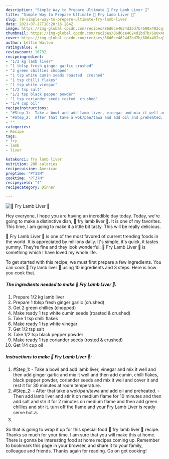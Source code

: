 ```yaml
---
description: "Simple Way to Prepare Ultimate 🍲 Fry Lamb Liver 🍲"
title: "Simple Way to Prepare Ultimate 🍲 Fry Lamb Liver 🍲"
slug: 78-simple-way-to-prepare-ultimate-fry-lamb-liver
date: 2021-07-17T18:28:16.264Z
image: https://img-global.cpcdn.com/recipes/86d6ce4624d2bd7b/680x482cq70/fry-lamb-liver-recipe-main-photo.jpg
thumbnail: https://img-global.cpcdn.com/recipes/86d6ce4624d2bd7b/680x482cq70/fry-lamb-liver-recipe-main-photo.jpg
cover: https://img-global.cpcdn.com/recipes/86d6ce4624d2bd7b/680x482cq70/fry-lamb-liver-recipe-main-photo.jpg
author: Lettie Walton
ratingvalue: 4
reviewcount: 16732
recipeingredient:
- "1/2 kg lamb liver"
- "1 tblsp fresh ginger garlic crushed"
- "2 green chillies chopped"
- "1 tsp white cumin seeds roasted  crushed"
- "1 tsp chilli flakes"
- "1 tsp white vinegar"
- "1/2 tsp salt"
- "1/2 tsp black pepper powder"
- "1 tsp coriander seeds rosted  crushed"
- "1/4 cup oil"
recipeinstructions:
- "#Step_1:  Take a bowl and add lamb liver, vinegar and mix it well and then add ginger garlic and mix it well and then add cumin, chilli flakes, black pepper powder, coriander seeds and mix it well and cover it and rest it for 30 minutes at room temperature."
- "#Step_2:  After that take a wok/pan/tawa and add oil and preheated. Then add lamb liver and stir it on medium flame for 10 minutes and then add salt and stir it for 2 minutes on medium flame and then add green chillies and stir it. turn off the flame and your Fry Lamb Liver is ready serve hot.♨️"
- ""
categories:
- Recipe
tags:
- fry
- lamb
- liver

katakunci: fry lamb liver 
nutrition: 200 calories
recipecuisine: American
preptime: "PT32M"
cooktime: "PT37M"
recipeyield: "4"
recipecategory: Dinner

---
```



![🍲 Fry Lamb Liver 🍲](https://img-global.cpcdn.com/recipes/86d6ce4624d2bd7b/680x482cq70/fry-lamb-liver-recipe-main-photo.jpg)

Hey everyone, I hope you are having an incredible day today. Today, we're going to make a distinctive dish, 🍲 fry lamb liver 🍲. It is one of my favorites. This time, I am going to make it a little bit tasty. This will be really delicious.

🍲 Fry Lamb Liver 🍲 is one of the most favored of current trending foods in the world. It is appreciated by millions daily. It's simple, it's quick, it tastes yummy. They're fine and they look wonderful. 🍲 Fry Lamb Liver 🍲 is something which I have loved my whole life.




To get started with this recipe, we must first prepare a few ingredients. You can cook 🍲 fry lamb liver 🍲 using 10 ingredients and 3 steps. Here is how you cook that.

<!--inarticleads1-->

##### The ingredients needed to make 🍲 Fry Lamb Liver 🍲:

1. Prepare 1/2 kg lamb liver
1. Prepare 1 tblsp fresh ginger garlic (crushed)
1. Get 2 green chillies (chopped)
1. Make ready 1 tsp white cumin seeds (roasted &amp; crushed)
1. Take 1 tsp chilli flakes
1. Make ready 1 tsp white vinegar
1. Get 1/2 tsp salt
1. Take 1/2 tsp black pepper powder
1. Make ready 1 tsp coriander seeds (rosted &amp; crushed)
1. Get 1/4 cup oil




<!--inarticleads2-->

##### Instructions to make 🍲 Fry Lamb Liver 🍲:

1. #Step_1:  - Take a bowl and add lamb liver, vinegar and mix it well and then add ginger garlic and mix it well and then add cumin, chilli flakes, black pepper powder, coriander seeds and mix it well and cover it and rest it for 30 minutes at room temperature.
1. #Step_2:  - After that take a wok/pan/tawa and add oil and preheated. - Then add lamb liver and stir it on medium flame for 10 minutes and then add salt and stir it for 2 minutes on medium flame and then add green chillies and stir it. turn off the flame and your Fry Lamb Liver is ready serve hot.♨️
1. 




So that is going to wrap it up for this special food 🍲 fry lamb liver 🍲 recipe. Thanks so much for your time. I am sure that you will make this at home. There is gonna be interesting food at home recipes coming up. Remember to bookmark this page in your browser, and share it to your family, colleague and friends. Thanks again for reading. Go on get cooking!
